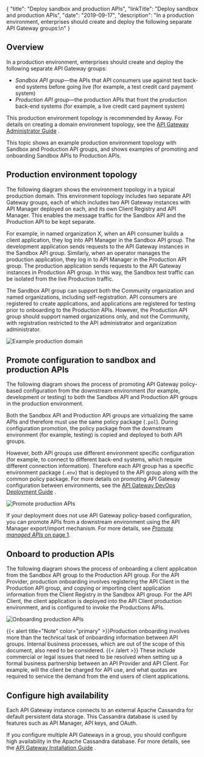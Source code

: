 {
"title": "Deploy sandbox and production APIs",
"linkTitle": "Deploy sandbox and production APIs",
"date": "2019-09-17",
"description": "In a production environment, enterprises should create and deploy the following separate API Gateway groups:\\n"
}
﻿

<div id="p_api_mgmt_environment_over">

Overview
--------

In a production environment, enterprises should create and deploy the following separate API Gateway groups:

-   *Sandbox API group*—the APIs that API consumers use against test back-end systems before going live (for example, a test credit card payment system)
-   *Production API group*—the production APIs that front the production back-end systems (for example, a live credit card payment system)

This production environment topology is recommended by Axway. For details on creating a domain environment topology, see the
[API Gateway Administrator Guide](/bundle/APIGateway_77_AdministratorGuide_allOS_en_HTML5/)
.

This topic shows an example production environment topology with Sandbox and Production API groups, and shows examples of promoting and onboarding Sandbox APIs to Production APIs.

</div>

<div id="p_api_mgmt_environment_intro">

Production environment topology
-------------------------------

The following diagram shows the environment topology in a typical production domain. This environment topology includes two separate API Gateway groups, each of which includes two API Gateway instances with API Manager deployed on each, and its own Client Registry and API Manager. This enables the message traffic for the Sandbox API and the Production API to be kept separate.

For example, in named organization X, when an API consumer builds a client application, they log into API Manager in the Sandbox API group. The development application sends requests to the API Gateway instances in the Sandbox API group. Similarly, when an operator manages the production application, they log in to API Manager in the Production API group. The production application sends requests to the API Gateway instances in Production API group. In this way, the Sandbox test traffic can be isolated from the live Production traffic.

The Sandbox API group can support both the Community organization and named organizations, including self-registration. API consumers are registered to create applications, and applications are registered for testing prior to onboarding to the Production APIs. However, the Production API group should support named organizations only, and not the Community, with registration restricted to the API administrator and organization administrator.

![Example production domain](/Images/docbook/images/api_mgmt/api_mgmt_production.png)

</div>

Promote configuration to sandbox and production APIs
----------------------------------------------------

The following diagram shows the process of promoting API Gateway policy-based configuration from the downstream environment (for example, development or testing) to both the Sandbox API and Production API groups in the production environment.

Both the Sandbox API and Production API groups are virtualizing the same APIs and therefore must use the same policy package (`.pol`). During configuration promotion, the policy package from the downstream environment (for example, testing) is copied and deployed to both API groups.

However, both API groups use different environment specific configuration (for example, to connect to different back-end systems, which require different connection information). Therefore each API group has a specific environment package (`.env`) that is deployed to the API group along with the common policy package. For more details on promoting API Gateway configuration between environments, see the
[API Gateway DevOps Deployment Guide](/bundle/APIGateway_77_PromotionGuide_allOS_en_HTML5/)
.

![Promote production APIs](/Images/docbook/images/api_mgmt/api_mgmt_promotion.png)

If your deployment does not use API Gateway policy-based configuration, you can promote APIs from a downstream environment using the API Manager export/import mechanism. For more details, see [*Promote managed APIs* on page 1](api_mgmt_promote.htm).

<div id="p_api_mgmt_environment_onboarding">

Onboard to production APIs
--------------------------

The following diagram shows the process of onboarding a client application from the Sandbox API group to the Production API group. For the API Provider, production onboarding involves registering the API Client in the Production API group, and copying or importing client application information from the Client Registry in the Sandbox API group. For the API Client, the client application is deployed into the API Client production environment, and is configured to invoke the Productions APIs.

![Onboarding production APIs](/Images/docbook/images/api_mgmt/api_mgmt_onboarding.png)

{{< alert title="Note" color="primary" >}}Production onboarding involves more than the technical task of onboarding information between API groups. Internal business processes, which are out of the scope of this document, also need to be considered. {{< /alert >}}
These include commercial or legal issues that need to be resolved when setting up a formal business partnership between an API Provider and API Client. For example, will the client be charged for API use, and what quotas are required to service the demand from the end users of client applications.

</div>

<div id="p_api_mgmt_environment_ha">

Configure high availability
---------------------------

Each API Gateway instance connects to an external Apache Cassandra for default persistent data storage. This Cassandra database is used by features such as API Manager, API keys, and OAuth.

If you configure multiple API Gateways in a group, you should configure high availability in the Apache Cassandra database. For more details, see the
[API Gateway Installation Guide](/bundle/APIGateway_77_InstallationGuide_allOS_en_HTML5/)
.

</div>
